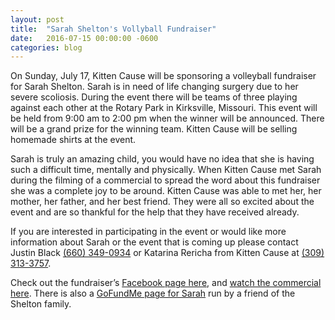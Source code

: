 ```yaml
---
layout: post
title:  "Sarah Shelton's Vollyball Fundraiser"
date:   2016-07-15 00:00:00 -0600
categories: blog
---
```


On Sunday, July 17, Kitten Cause will be sponsoring a volleyball fundraiser for Sarah Shelton. Sarah is in need of life changing surgery due to her severe scoliosis. During the event there will be teams of three playing against each other at the Rotary Park in Kirksville, Missouri. This event will be held from 9:00 am to 2:00 pm when the winner will be announced. There will be a grand prize for the winning team. Kitten Cause will be selling homemade shirts at the event.

Sarah is truly an amazing child, you would have no idea that she is having such a difficult time, mentally and physically. When Kitten Cause met Sarah during the filming of a commercial to spread the word about this fundraiser she was a complete joy to be around. Kitten Cause was able to met her, her mother, her father, and her best friend. They were all so excited about the event and are so thankful for the help that they have received already.

If you are interested in participating in the event or would like more information about Sarah or the event that is coming up please contact Justin Black [(660) 349-0934](tel://16603490934) or Katarina Rericha from Kitten Cause at [(309) 313-3757](tel://13093133757).

Check out the fundraiser’s [Facebook page here](https://www.facebook.com/events/210631286000140/), and [watch the commercial here](https://www.facebook.com/justin.black.5055233/videos/vb.733319205/10154565651729206/?type=2&theater).
There is also a [GoFundMe page for Sarah](https://www.gofundme.com/27fa5u4) run by a friend of the Shelton family.